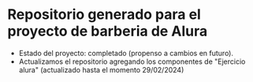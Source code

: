 <h1>Repositorio generado para el proyecto de barberia de Alura</h1>

- Estado del proyecto: completado (propenso a cambios en futuro).
- Actualizamos el repositorio agregando los componentes de "Ejercicio alura" (actualizado hasta el momento 29/02/2024)
